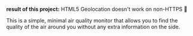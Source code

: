 <strong>result of this project:</strong> HTML5 Geolocation doesn't work on non-HTTPS 😬

This is a simple, minimal air quality monitor that allows you to find the quality of the air around you without any extra information on the side.
